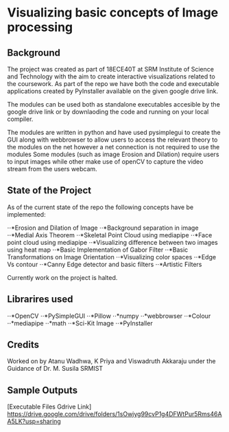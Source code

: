 # Visualizing basic concepts of Image processing

## Background

The project was created as part of 18ECE40T at SRM Institute of Science and Technology with the aim to create interactive visualizations related to the coursework.
As part of the repo we have both the code and executable applications created by PyInstaller available on the given google drive link.

The modules can be used both as standalone executables accesible by the google drive link or by downlaoding the code and running on your local compiler.

The modules are written in python and have used pysimplegui to create the GUI along with webbrowser to allow users to access the relevant theory to the modules on the net however a net connection is not required to use the modules
Some modules (such as image Erosion and Dilation) require users to input images while other make use of openCV to capture the video stream from the users webcam. 

## State of the Project

As of the current state of the repo the following concepts have be implemented:

⋅⋅*Erosion and Dilation of Image
⋅⋅*Background separation in image
⋅⋅*Medial Axis Theorem 
⋅⋅*Skeletal Point Cloud using mediapipe
⋅⋅*Face point cloud using mediapipe
⋅⋅*Visualizing difference between two images using heat map
⋅⋅*Basic Implementation of Gabor Filter
⋅⋅*Basic Transformations on Image Orientation
⋅⋅*Visualizing color spaces
⋅⋅*Edge Vs contour
⋅⋅*Canny Edge detector and basic filters
⋅⋅*Artistic Filters 

Currently work on the project is halted.

## Librarires used
⋅⋅*OpenCV
⋅⋅*PySimpleGUI
⋅⋅*Pillow
⋅⋅*numpy
⋅⋅*webbrowser
⋅⋅*Colour
⋅⋅*mediapipe
⋅⋅*math
⋅⋅*Sci-Kit Image
⋅⋅*PyInstaller

## Credits 
Worked on by Atanu Wadhwa, K Priya and Viswadruth Akkaraju under the Guidance of Dr. M. Susila SRMIST

## Sample Outputs


[Executable Files Gdrive Link] https://drive.google.com/drive/folders/1sOwjyg99cvP1g4DFWtPur5Rms46AA5LK?usp=sharing
